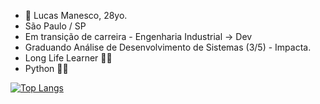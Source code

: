 - 👋 Lucas Manesco, 28yo.
- São Paulo / SP
- Em transição de carreira - Engenharia Industrial -> Dev
- Graduando Análise de Desenvolvimento de Sistemas (3/5) - Impacta.
- Long Life Learner :man_technologist:
- Python :green_heart::snake:

<!---
lucasmanesco/lucasmanesco is a ✨ special ✨ repository because its `README.md` (this file) appears on your GitHub profile.
You can click the Preview link to take a look at your changes.
--->

[![Top Langs](https://github-readme-stats-git-masterrstaa-rickstaa.vercel.app/api/top-langs/?username=lucasmanesco)](https://github.com/lucasmanesco/github-readme-stats)
